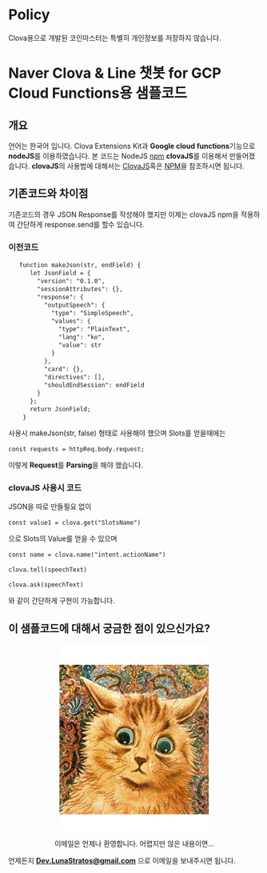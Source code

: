 # Policy #

Clova용으로 개발된 코인마스터는 특별히 개인정보를 저장하지 않습니다.

# Naver Clova & Line 챗봇 for GCP Cloud Functions용 샘플코드 #

## 개요 ##

언어는 한국어 입니다.
Clova Extensions Kit과 **Google cloud functions**기능으로 **nodeJS**를 이용하였습니다.
본 코드는 NodeJS [npm](https://www.npmjs.com/package/clovajs) **clovaJS**를 이용해서 만들어졌습니다.
**clovaJS**의 사용법에 대해서는 [ClovaJS](https://github.com/lunaStratos/clovaJS)혹은 [NPM](https://www.npmjs.com/package/clovajs)을 참조하시면 됩니다.

## 기존코드와 차이점 ##

기존코드의 경우 JSON Response를 작성해야 했지만 이제는 clovaJS npm을 적용하여 간단하게 response.send를 할수 있습니다.

### 이전코드 ###

       function makeJson(str, endField) {
          let JsonField = {
            "version": "0.1.0",
            "sessionAttributes": {},
            "response": {
              "outputSpeech": {
                "type": "SimpleSpeech",
                "values": {
                  "type": "PlainText",
                  "lang": "ko",
                  "value": str
                }
              },
              "card": {},
              "directives": [],
              "shouldEndSession": endField
            }
          };
          return JsonField;
        }

사용시 makeJson(str, false) 형태로 사용해야 했으며 Slots를 얻을때에는

    const requests = httpReq.body.request;

이렇게 **Request**를 **Parsing**을 해야 했습니다.

### clovaJS 사용시 코드 ###

JSON을 따로 만들필요 없이

```
const value1 = clova.get("SlotsName")
```
으로 Slots의 Value를 얻을 수 있으며

```
const name = clova.name("intent.actionName")
```
```
clova.tell(speechText)
```
```
clova.ask(speechText)
```
와 같이 간단하게 구현이 가능합니다.

## 이 샘플코드에 대해서 궁금한 점이 있으신가요? ##
<p align="center">
<img src="./img/profile.png?raw=true"/>
</p>
<p align="center">이메일은 언제나 환영합니다. 어렵지만 않은 내용이면...</p>

언제든지 **Dev.LunaStratos@gmail.com** 으로 이메일을 보내주시면 됩니다.
